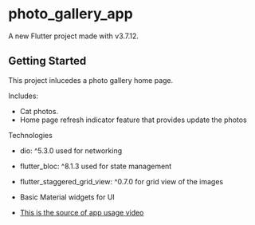 # photo_gallery_app

A new Flutter project made with v3.7.12.

## Getting Started

This project inlucedes a photo gallery home page.

Includes:
  - Cat photos.
  - Home page refresh indicator feature that provides update the photos

Technologies
  - dio: ^5.3.0 used for networking
  - flutter_bloc: ^8.1.3 used for state management
  - flutter_staggered_grid_view: ^0.7.0 for grid view of the images
  - Basic Material widgets for UI

- [This is the source of app usage video](https://drive.google.com/file/d/1BuyhbqbgZPH7h-_LVdwA2W4ix7oih2ID/view?usp=sharing)

